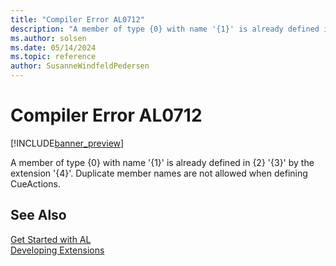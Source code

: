 ```yaml
---
title: "Compiler Error AL0712"
description: "A member of type {0} with name '{1}' is already defined in {2} '{3}' by the extension '{4}'."
ms.author: solsen
ms.date: 05/14/2024
ms.topic: reference
author: SusanneWindfeldPedersen
---
```

[//]: # (START>DO_NOT_EDIT)
[//]: # (IMPORTANT:Do not edit any of the content between here and the END>DO_NOT_EDIT.)
[//]: # (Any modifications should be made in the .xml files in the ModernDev repo.)
# Compiler Error AL0712

[!INCLUDE[banner_preview](../includes/banner_preview.md)]

A member of type {0} with name '{1}' is already defined in {2} '{3}' by the extension '{4}'. Duplicate member names are not allowed when defining CueActions.


[//]: # (IMPORTANT: END>DO_NOT_EDIT)
## See Also  
[Get Started with AL](../devenv-get-started.md)  
[Developing Extensions](../devenv-dev-overview.md)  